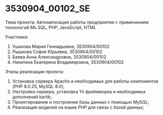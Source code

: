 # 3530904_00102_SE

Тема проекта: Автоматизация работы предприятия с применением технологий Ms SQL, PHP, JavaScript, HTML

Участники:
1. Ушакова Мария Геннадьевна, 3530904/00102
2. Рышкова София Юрьевна, 3530904/00102
3. Баева Анна Александровна, 3530904/00102
4. Никитина Екатерина Владимировна, 3530904/00102

Этапы реализации проекта:
1. Установка сервера Apache и необходимых для работы компонентов (PHP 8.0.25, MySQL 8.0);
2. Настройка сервера, установка Yii фреймворка и необходимых дополнений kartik;
3. Проектирование и построение базы данных с помощью MySQL;
4. Реализация моделей на языке PHP для связи с базой данных;
